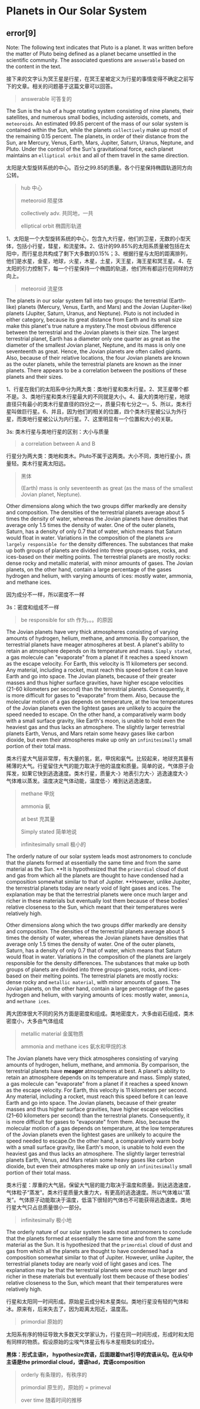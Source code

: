 # Planets in Our Solar System

## error[9]

Note: The following text indicates that Pluto is a planet. It was written before the matter of Pluto being defined as a planet became unsettled in the scientific community. The associated questions are `answerable` based on the content in the text.

接下来的文字认为冥王星是行星，在冥王星被定义为行星的事情变得不确定之前写下的文章。相关的问题基于这篇文章可以回答。

> answerable 可答复的
>
> 

The Sun is the `hub` of a huge rotating system consisting of nine planets, their satellites, and numerous small bodies, including asteroids, comets, and `meteoroids`. An estimated 99.85 percent of the mass of our solar system is contained within the Sun, while the planets `collectively` make up most of the remaining 0.15 percent. The planets, in order of their distance from the Sun, are Mercury, Venus, Earth, Mars, Jupiter, Saturn, Uranus, Neptune, and Pluto. Under the control of the Sun's gravitational force, each planet maintains an `elliptical orbit` and all of them travel in the same direction.

太阳是大型旋转系统的中心。百分之99.85的质量。各个行星保持椭圆轨道同方向公转。

> hub 中心
>
> meteoroid 陨星体
>
> collectively adv. 共同地，一共
>
> elliptical orbit 椭圆形轨道

1、太阳是一个大型旋转系统的中心，包含九大行星，他们的卫星，无数的小型天体，包括小行星，彗星，和流星体。2、估计的99.85%的太阳系质量被包括在太阳中，而行星总共构成了剩下大多数的0.15%；3、根据行星与太阳的距离排列，他们是水星，金星，地球，火星，木星，土星，天王星，海王星和冥王星。4、在太阳的引力控制下，每一个行星保持一个椭圆的轨道，他们所有都运行在同样的方向上。

> meteoroid 流星体 
>

The planets in our solar system fall into two groups: the terrestrial (Earth-like) planets (Mercury, Venus, Earth, and Mars) and the Jovian (Jupiter-like) planets (Jupiter, Saturn, Uranus, and Neptune). Pluto is not included in either category, because its great distance from Earth and its small size make this planet's true nature a mystery.The most obvious difference between the terrestrial and the Jovian planets is their size. The largest terrestrial planet, Earth has a diameter only one quarter as great as the diameter of the smallest Jovian planet, Neptune, and its mass is only one seventeenth as great. Hence, the Jovian planets are often called giants. Also, because of their relative locations, the four Jovian planets are known as the outer planets, while the terrestrial planets are known as the inner planets. There appears to be a correlation between the positions of these planets and their sizes.

1、行星在我们的太阳系中分为两大类：类地行星和类木行星。2、冥王星哪个都不是。3、类地行星和类木行星最大的不同就是大小。4、最大的类地行星，地球直径只有最小的类木行星直径的四分之一，质量只有七分之一。5、所以，类木行星叫做巨行星。6、并且，因为他们的相关的位置，四个类木行星被公认为外行星，而类地行星被公认为内行星。7、这里明显有一个位置和大小的关联。

3s: 类木行星与类地行星的区别：大小与质量

> a correlation between A and B

行星分为两大类：类地和类木。Pluto不属于这两类。大小不同，类地行星小，质量轻。类木行星离太阳远。

> 黑体
>
> (Earth) mass is only seventeenth as great (as the mass of the smallest Jovian planet, Neptune).

Other dimensions along which the two groups differ markedly are density and composition. The densities of the terrestrial planets average about 5 times the density of water, whereas the Jovian planets have densities that average only 1.5 times the density of water. One of the outer planets, Saturn, has a density of only 0.7 that of water, which means that Saturn would float in water. Variations in the composition of the planets `are largely responsible for` the density differences. The substances that make up both groups of planets are divided into three groups-gases, rocks, and ices-based on their melting points. The terrestrial planets are mostly rocks: dense rocky and metallic material, with minor amounts of gases. The Jovian planets, on the other hand, contain a large percentage of the gases hydrogen and helium, with varying amounts of ices: mostly water, ammonia, and methane ices.

因为成分不一样，所以密度不一样

3s：密度和组成不一样

> be responsible for sth 作为。。。的原因

The Jovian planets have very thick atmospheres consisting of varying amounts of hydrogen, helium, methane, and ammonia. By comparison, the terrestrial planets have meager atmospheres at best. A planet's ability to retain an atmosphere depends on its temperature and mass. `Simply stated`, a gas molecule can "evaporate" from a planet if it reaches a speed known as the escape velocity. For Earth, this velocity is 11 kilometers per second. Any material, including a rocket, must reach this speed before it can leave Earth and go into space. The Jovian planets, because of their greater masses and thus higher surface gravities, have higher escape velocities (21-60 kilometers per second) than the terrestrial planets. Consequently, it is more difficult for gases to "evaporate" from them. Also, because the molecular motion of a gas depends on temperature, at the low temperatures of the Jovian planets even the lightest gases are unlikely to acquire the speed needed to escape. On the other hand, a comparatively warm body with a small surface gravity, like Earth's moon, is unable to hold even the heaviest gas and thus lacks an atmosphere. The slightly larger terrestrial planets Earth, Venus, and Mars retain some heavy gases like carbon dioxide, but even their atmospheres make up only an `infinitesimally` small portion of their total mass.

类木行星大气层非常厚，有大量的氢，氦，甲烷和氨气。比较起来，地球充其量有稀薄的大气。行星留住大气的能力取决于他的温度和质量。简单的说，气体原子会挥发，如果它快到逃逸速度。类木行星，质量大-》地表引力大-〉逃逸速度大-》气体难以蒸发。温度决定气体动能，温度低-〉难到达逃逸速度。

> methane 甲烷
>
> ammonia 氨
>
> at best 充其量
>
> Simply stated 简单地说
>
> infinitesimally small 极小的

The orderly nature of our solar system leads most astronomers to conclude that the planets formed at essentially the same time and from the same material as the Sun. **It is hypothesized that the `primordial` cloud of dust and gas from which all the planets are thought to have condensed had a composition somewhat similar to that of Jupiter. **However, unlike Jupiter, the terrestrial planets today are nearly void of light gases and ices. The explanation may be that the terrestrial planets were once much larger and richer in these materials but eventually lost them because of these bodies' relative closeness to the Sun, which meant that their temperatures were relatively high.

Other dimensions along which the two groups differ markedly are density and composition. The densities of the terrestrial planets average about 5 times the density of water, whereas the Jovian planets have densities that average only 1.5 times the density of water. One of the outer planets, Saturn, has a density of only 0.7 that of water, which means that Saturn would float in water. Variations in the composition of the planets are largely responsible for the density differences. The substances that make up both groups of planets are divided into three groups-gases, rocks, and ices-based on their melting points. The terrestrial planets are mostly rocks: dense rocky and `metallic material`, with minor amounts of gases. The Jovian planets, on the other hand, contain a large percentage of the gases hydrogen and helium, with varying amounts of ices: mostly water, `ammonia`, and `methane ices`.

两大团体很大不同的另外方面是密度和组成。类地密度大，大多由岩石组成，类木密度小，大多由气体组成

> metallic material 金属物质
>
> ammonia and methane ices 氨水和甲烷的冰

The Jovian planets have very thick atmospheres consisting of varying amounts of hydrogen, helium, methane, and ammonia. By comparison, the terrestrial planets have **meager** atmospheres at best. A planet's ability to retain an atmosphere depends on its temperature and mass. Simply stated, a gas molecule can "evaporate" from a planet if it reaches a speed known as the escape velocity. For Earth, this velocity is 11 kilometers per second. Any material, including a rocket, must reach this speed before it can leave Earth and go into space. The Jovian planets, because of their greater masses and thus higher surface gravities, have higher escape velocities (21–60 kilometers per second) than the terrestrial planets. Consequently, it is more difficult for gases to "evaporate" from them. Also, because the molecular motion of a gas depends on temperature, at the low temperatures of the Jovian planets even the lightest gases are unlikely to acquire the speed needed to escape.On the other hand, a comparatively warm body with a small surface gravity, like Earth's moon, is unable to hold even the heaviest gas and thus lacks an atmosphere. The slightly larger terrestrial planets Earth, Venus, and Mars retain some heavy gases like carbon dioxide, but even their atmospheres make up only an `infinitesimally` small portion of their total mass.

类木行星：厚重的大气层。保留大气层的能力取决于温度和质量。到达逃逸速度，气体粒子“蒸发”。类木行星质量大重力大，有更高的逃逸速度。所以气体难以“蒸发”。气体原子动能取决于温度，低温下很轻的气体也不可能获得逃逸速度。类地行星大气只占总质量很小一部分。

> infinitesimally 极小地

The orderly nature of our solar system leads most astronomers to conclude that the planets formed at essentially the same time and from the same material as the Sun. It is hypothesized that the `primordial` cloud of dust and gas from which all the planets are thought to have condensed had a composition somewhat similar to that of Jupiter. However, unlike Jupiter, the terrestrial planets today are nearly void of light gases and ices. The explanation may be that the terrestrial planets were once much larger and richer in these materials but eventually lost them because of these bodies' relative closeness to the Sun, which meant that their temperatures were relatively high.

行星和太阳同一时间形成。原始星云成分和木星类似。类地行星没有轻的气体和冰。原来有，后来失去了，因为距离太阳近，温度高。

> primordial 原始的

太阳系有序的特征导致大多数天文学家认为，行星在同一时间形成，形成时和太阳有同样的物质。假设原始的尘埃气体星云有与木星相类似的成分。

**黑体：形式主语it， hypothesize宾语，后面跟着that引导的宾语从句。在从句中主语是the primordial cloud，谓语had，宾语composition**

> orderly 有条理的，有秩序的
>
> primordial 原生的，原始的 = primeval
>
> over time 随着时间的推移
>

